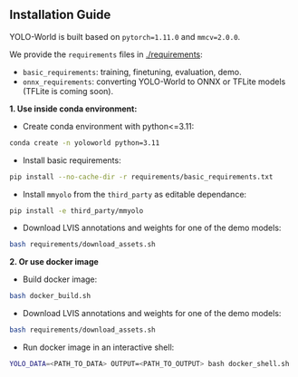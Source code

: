 ## Installation Guide

YOLO-World is built based on `pytorch=1.11.0` and `mmcv=2.0.0`.

We provide the `requirements` files in [./requirements](./../requirements/):

* `basic_requirements`: training, finetuning, evaluation, demo.
* `onnx_requirements`: converting YOLO-World to ONNX or TFLite models (TFLite is coming soon).


**1. Use inside conda environment:**

- Create conda environment with python<=3.11:

```bash
conda create -n yoloworld python=3.11
```

- Install basic requirements:

```bash
pip install --no-cache-dir -r requirements/basic_requirements.txt
```

- Install `mmyolo` from the `third_party` as editable dependance:

```bash
pip install -e third_party/mmyolo
```

- Download LVIS annotations and weights for one of the demo models:

```bash
bash requirements/download_assets.sh
```

**2. Or use docker image**

- Build docker image:

```bash
bash docker_build.sh
```

- Download LVIS annotations and weights for one of the demo models:

```bash
bash requirements/download_assets.sh
```

- Run docker image in an interactive shell:

```bash
YOLO_DATA=<PATH_TO_DATA> OUTPUT=<PATH_TO_OUTPUT> bash docker_shell.sh
```